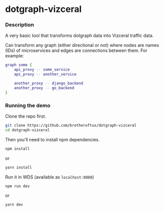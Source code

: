 # dotgraph-vizceral

### Description

A very basic tool that transforms dotgraph data into Vizceral traffic data.

Can transform any graph (either directional or not) where nodes are names (IDs)
of microservices and edges are connections between them. For example:

```dot
graph some {
    api_proxy -- some_service
    api_proxy -- another_service

    another_proxy -- django_backend
    another_proxy -- go_backend
}
```

### Running the demo

Clone the repo first.

```bash
git clone https://github.com/brotheroftux/dotgraph-vizceral
cd dotgraph-vizceral
```

Then you'll need to install npm dependencies.

```bash
npm install
```

or 

```bash
yarn install
```

Run it in WDS (available as `localhost:8080`)

```bash
npm run dev
```

or

```bash
yarn dev
```